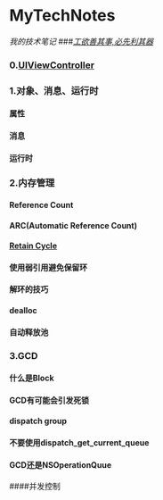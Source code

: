# MyTechNotes
*我的技术笔记*
###[*工欲善其事,必先利其器*](https://github.com/SamingZhong/MyTechNotes/blob/master/MDs/Tools/Tools.md)

### 0.[UIViewController](https://github.com/SamingZhong/MyTechNotes/blob/master/MDs/UIViewController/UIViewController.md)

### 1.对象、消息、运行时
#### 属性
#### 消息
#### 运行时

### 2.内存管理
#### Reference Count
#### ARC(Automatic Reference Count)
#### [Retain Cycle](https://github.com/SamingZhong/MyTechNotes/blob/master/MDs/MemoryManage/RetainCycle.md)
#### 使用弱引用避免保留环
#### 解环的技巧
#### dealloc
#### 自动释放池

### 3.GCD
#### 什么是Block
#### GCD有可能会引发死锁
#### dispatch group
#### 不要使用dispatch_get_current_queue
#### GCD还是NSOperationQuue

####并发控制
